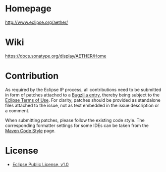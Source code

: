 Homepage
========
<http://www.eclipse.org/aether/>

Wiki
====
<https://docs.sonatype.org/display/AETHER/Home>

Contribution
============
As required by the Eclipse IP process, all contributions need to be submitted in form of patches attached to a
[Bugzilla entry](https://bugs.eclipse.org/bugs/enter_bug.cgi?product=Aether), thereby being subject to the
[Eclipse Terms of Use](http://www.eclipse.org/legal/termsofuse.php). For clarity, patches should be provided as
standalone files attached to the issue, not as text embedded in the issue description or a comment.

When submitting patches, please follow the existing code style. The corresponding formatter settings for some IDEs can
be taken from the [Maven Code Style](http://maven.apache.org/developers/committer-environment.html#Maven_Code_Style)
page.

License
=======
- [Eclipse Public License, v1.0](http://www.eclipse.org/legal/epl-v10.html)
